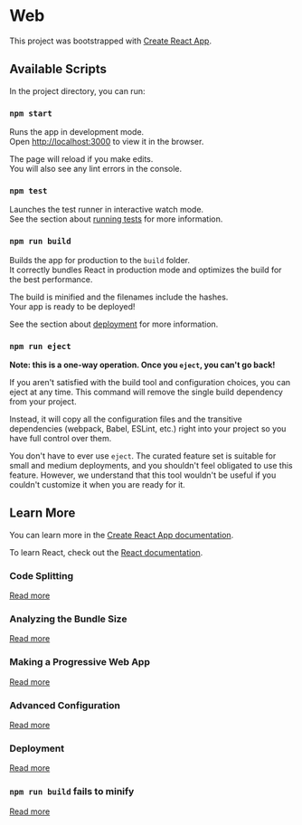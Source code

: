 # Web

This project was bootstrapped with [Create React App](https://github.com/facebook/create-react-app).

## Available Scripts

In the project directory, you can run:

### `npm start`

Runs the app in development mode.\
Open [http://localhost:3000](http://localhost:3000) to view it in the browser.

The page will reload if you make edits.\
You will also see any lint errors in the console.

### `npm test`

Launches the test runner in interactive watch mode.\
See the section about [running tests](https://facebook.github.io/create-react-app/docs/running-tests) for more information.

### `npm run build`

Builds the app for production to the `build` folder.\
It correctly bundles React in production mode and optimizes the build for the best performance.

The build is minified and the filenames include the hashes.\
Your app is ready to be deployed!

See the section about [deployment](https://facebook.github.io/create-react-app/docs/deployment) for more information.

### `npm run eject`

**Note: this is a one-way operation. Once you `eject`, you can't go back!**

If you aren't satisfied with the build tool and configuration choices, you can eject at any time. This command will remove the single build dependency from your project.

Instead, it will copy all the configuration files and the transitive dependencies (webpack, Babel, ESLint, etc.) right into your project so you have full control over them.

You don't have to ever use `eject`. The curated feature set is suitable for small and medium deployments, and you shouldn't feel obligated to use this feature. However, we understand that this tool wouldn't be useful if you couldn't customize it when you are ready for it.

## Learn More

You can learn more in the [Create React App documentation](https://facebook.github.io/create-react-app/docs/getting-started).

To learn React, check out the [React documentation](https://reactjs.org/).

### Code Splitting

[Read more](https://facebook.github.io/create-react-app/docs/code-splitting)

### Analyzing the Bundle Size

[Read more](https://facebook.github.io/create-react-app/docs/analyzing-the-bundle-size)

### Making a Progressive Web App

[Read more](https://facebook.github.io/create-react-app/docs/making-a-progressive-web-app)

### Advanced Configuration

[Read more](https://facebook.github.io/create-react-app/docs/advanced-configuration)

### Deployment

[Read more](https://facebook.github.io/create-react-app/docs/deployment)

### `npm run build` fails to minify

[Read more](https://facebook.github.io/create-react-app/docs/troubleshooting#npm-run-build-fails-to-minify)
